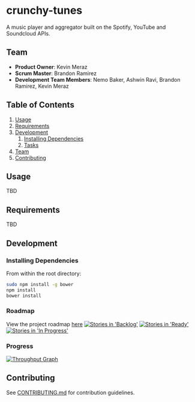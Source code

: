 # crunchy-tunes
A music player and aggregator built on the Spotify, YouTube and Soundcloud APIs.

## Team

  - __Product Owner__: Kevin Meraz
  - __Scrum Master__: Brandon Ramirez
  - __Development Team Members__: Nemo Baker, Ashwin Ravi, Brandon Ramirez, Kevin Meraz

## Table of Contents

1. [Usage](#Usage)
1. [Requirements](#requirements)
1. [Development](#development)
    1. [Installing Dependencies](#installing-dependencies)
    1. [Tasks](#tasks)
1. [Team](#team)
1. [Contributing](#contributing)

## Usage

TBD

## Requirements

TBD

## Development

### Installing Dependencies

From within the root directory:

```sh
sudo npm install -g bower
npm install
bower install
```

### Roadmap

View the project roadmap [here](https://waffle.io/ImmaculateHangover/crunchy-tunes)
[![Stories in 'Backlog'](https://badge.waffle.io/ImmaculateHangover/crunchy-tunes.svg?label=Backlog&title=Backlog)](http://waffle.io/ImmaculateHangover/crunchy-tunes)
[![Stories in 'Ready'](https://badge.waffle.io/ImmaculateHangover/crunchy-tunes.svg?label=Ready&title=Ready)](http://waffle.io/ImmaculateHangover/crunchy-tunes)
[![Stories in 'In Progress'](https://badge.waffle.io/ImmaculateHangover/crunchy-tunes.svg?label=In%20Progress&title=In%20Progress)](http://waffle.io/ImmaculateHangover/crunchy-tunes)


### Progress

[![Throughput Graph](https://graphs.waffle.io/ImmaculateHangover/crunchy-tunes/throughput.svg)](https://waffle.io/ImmaculateHangover/crunchy-tunes/metrics)

## Contributing

See [CONTRIBUTING.md](CONTRIBUTING.md) for contribution guidelines.
